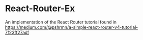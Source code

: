 # React-Router-Ex
An implementation of the React Router tutorial found in https://medium.com/@pshrmn/a-simple-react-router-v4-tutorial-7f23ff27adf
